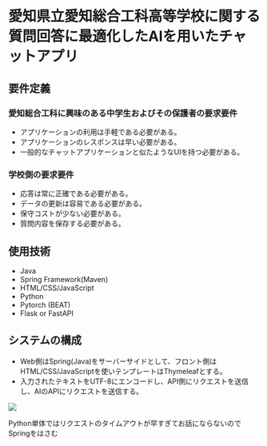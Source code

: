 # 愛知県立愛知総合工科高等学校に関する質問回答に最適化したAIを用いたチャットアプリ

## 要件定義

### 愛知総合工科に興味のある中学生およびその保護者の要求要件
- アプリケーションの利用は手軽である必要がある。
- アプリケーションのレスポンスは早い必要がある。
- 一般的なチャットアプリケーションと似たようなUIを持つ必要がある。

### 学校側の要求要件

- 応答は常に正確である必要がある。
- データの更新は容易である必要がある。
- 保守コストが少ない必要がある。
- 質問内容を保存する必要がある。

## 使用技術

- Java
- Spring Framework(Maven)
- HTML/CSS/JavaScript
- Python
- Pytorch (BEAT)
- Flask or FastAPI

## システムの構成

- Web側はSpring(Java)をサーバーサイドとして、フロント側はHTML/CSS/JavaScriptを使いテンプレートはThymeleafとする。
- 入力されたテキストをUTF-8にエンコードし、API側にリクエストを送信し、AIのAPIにリクエストを送信する。

![](./img/system_architecture.png) <!--Draw.ioなどで作成予定-->

Python単体ではリクエストのタイムアウトが早すぎてお話にならないのでSpringをはさむ